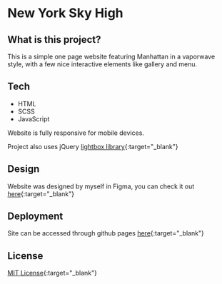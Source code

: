 # New York Sky High

## What is this project?
This is a simple one page website featuring Manhattan in a vaporwave style, with a few nice interactive elements like gallery and menu.

## Tech

- HTML
- SCSS
- JavaScript

Website is fully responsive for mobile devices.

Project also uses jQuery [lightbox library](https://lokeshdhakar.com/projects/lightbox2/){:target="_blank"}

## Design
Website was designed by myself in Figma, you can check it out [here](https://www.figma.com/file/3mYtnFvoCZzTdotelG6XGP/Vaporwave?type=design&t=7LXRzGq12mx74z5v-6){:target="_blank"}

## Deployment 
Site can be accessed through github pages [here](https://rauzz.github.io/NY-Sky-High/){:target="_blank"}

## License
[MIT License](https://opensource.org/licenses/MIT){:target="_blank"}